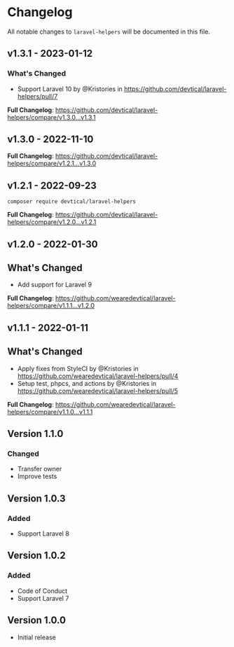 # Changelog

All notable changes to `laravel-helpers` will be documented in this file.

## v1.3.1 - 2023-01-12

### What's Changed

- Support Laravel 10 by @Kristories in https://github.com/devtical/laravel-helpers/pull/7

**Full Changelog**: https://github.com/devtical/laravel-helpers/compare/v1.3.0...v1.3.1

## v1.3.0 - 2022-11-10

**Full Changelog**: https://github.com/devtical/laravel-helpers/compare/v1.2.1...v1.3.0

## v1.2.1 - 2022-09-23

`composer require devtical/laravel-helpers`

**Full Changelog**: https://github.com/devtical/laravel-helpers/compare/v1.2.0...v1.2.1

## v1.2.0 - 2022-01-30

## What's Changed

- Add support for Laravel 9

**Full Changelog**: https://github.com/wearedevtical/laravel-helpers/compare/v1.1.1...v1.2.0

## v1.1.1 - 2022-01-11

## What's Changed

- Apply fixes from StyleCI by @Kristories in https://github.com/wearedevtical/laravel-helpers/pull/4
- Setup test, phpcs, and actions by @Kristories in https://github.com/wearedevtical/laravel-helpers/pull/5

**Full Changelog**: https://github.com/wearedevtical/laravel-helpers/compare/v1.1.0...v1.1.1

## Version 1.1.0

### Changed

- Transfer owner
- Improve tests

## Version 1.0.3

### Added

- Support Laravel 8

## Version 1.0.2

### Added

- Code of Conduct
- Support Laravel 7

## Version 1.0.0

- Initial release
